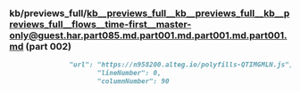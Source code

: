 ### kb/previews_full/kb__previews_full__kb__previews_full__kb__previews_full__flows__time-first__master-only@guest.har.part085.md.part001.md.part001.md.part001.md (part 002)

```md
               "url": "https://n958200.alteg.io/polyfills-QTIMGMLN.js",
                      "lineNumber": 0,
                      "columnNumber": 90
```

```
